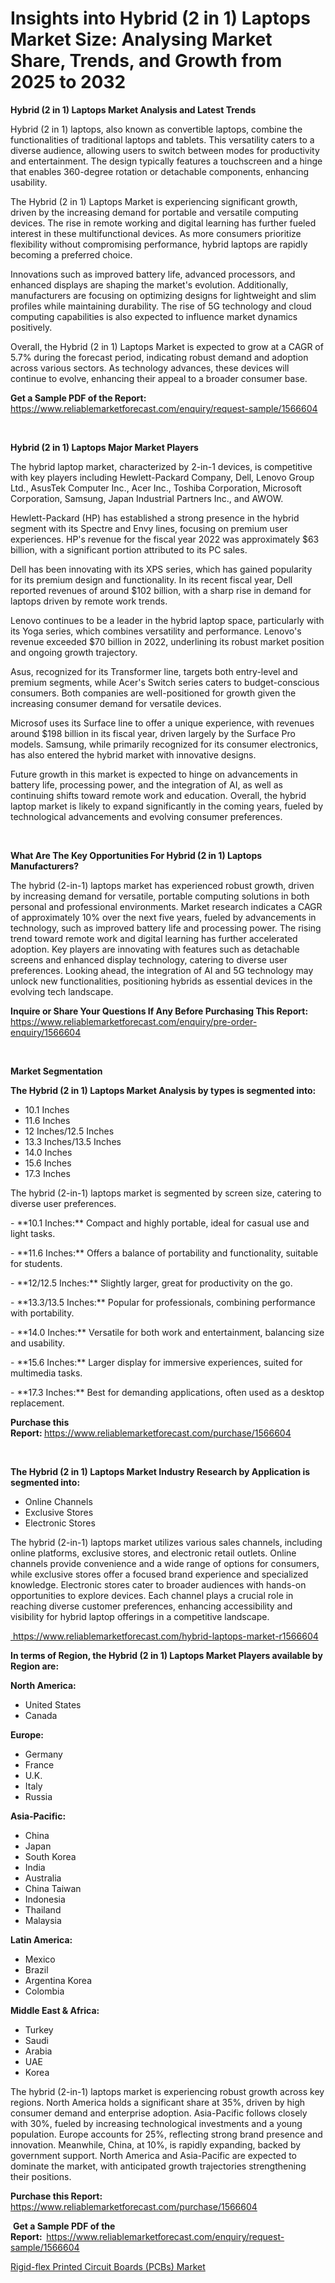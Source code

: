 <p><h1>Insights into Hybrid (2 in 1) Laptops Market Size: Analysing Market Share, Trends, and Growth from 2025 to 2032</h1></p><p><strong>Hybrid (2 in 1) Laptops Market Analysis and Latest Trends</strong></p>
<p><p>Hybrid (2 in 1) laptops, also known as convertible laptops, combine the functionalities of traditional laptops and tablets. This versatility caters to a diverse audience, allowing users to switch between modes for productivity and entertainment. The design typically features a touchscreen and a hinge that enables 360-degree rotation or detachable components, enhancing usability.</p><p>The Hybrid (2 in 1) Laptops Market is experiencing significant growth, driven by the increasing demand for portable and versatile computing devices. The rise in remote working and digital learning has further fueled interest in these multifunctional devices. As more consumers prioritize flexibility without compromising performance, hybrid laptops are rapidly becoming a preferred choice.</p><p>Innovations such as improved battery life, advanced processors, and enhanced displays are shaping the market's evolution. Additionally, manufacturers are focusing on optimizing designs for lightweight and slim profiles while maintaining durability. The rise of 5G technology and cloud computing capabilities is also expected to influence market dynamics positively.</p><p>Overall, the Hybrid (2 in 1) Laptops Market is expected to grow at a CAGR of 5.7% during the forecast period, indicating robust demand and adoption across various sectors. As technology advances, these devices will continue to evolve, enhancing their appeal to a broader consumer base.</p></p>
<p><strong>Get a Sample PDF of the Report:&nbsp;</strong> <a href="https://www.reliablemarketforecast.com/enquiry/request-sample/1566604?utm_campaign=2320&utm_medium=2&utm_source=Github&utm_content=ia&utm_term=22032025&utm_id=hybrid-2-in-1-laptops">https://www.reliablemarketforecast.com/enquiry/request-sample/1566604</a></p>
<p>&nbsp;</p>
<p><strong>Hybrid (2 in 1) Laptops Major Market Players</strong></p>
<p><p>The hybrid laptop market, characterized by 2-in-1 devices, is competitive with key players including Hewlett-Packard Company, Dell, Lenovo Group Ltd., AsusTek Computer Inc., Acer Inc., Toshiba Corporation, Microsoft Corporation, Samsung, Japan Industrial Partners Inc., and AWOW. </p><p>Hewlett-Packard (HP) has established a strong presence in the hybrid segment with its Spectre and Envy lines, focusing on premium user experiences. HP's revenue for the fiscal year 2022 was approximately $63 billion, with a significant portion attributed to its PC sales.</p><p>Dell has been innovating with its XPS series, which has gained popularity for its premium design and functionality. In its recent fiscal year, Dell reported revenues of around $102 billion, with a sharp rise in demand for laptops driven by remote work trends.</p><p>Lenovo continues to be a leader in the hybrid laptop space, particularly with its Yoga series, which combines versatility and performance. Lenovo's revenue exceeded $70 billion in 2022, underlining its robust market position and ongoing growth trajectory.</p><p>Asus, recognized for its Transformer line, targets both entry-level and premium segments, while Acer's Switch series caters to budget-conscious consumers. Both companies are well-positioned for growth given the increasing consumer demand for versatile devices.</p><p>Microsof uses its Surface line to offer a unique experience, with revenues around $198 billion in its fiscal year, driven largely by the Surface Pro models. Samsung, while primarily recognized for its consumer electronics, has also entered the hybrid market with innovative designs.</p><p>Future growth in this market is expected to hinge on advancements in battery life, processing power, and the integration of AI, as well as continuing shifts toward remote work and education. Overall, the hybrid laptop market is likely to expand significantly in the coming years, fueled by technological advancements and evolving consumer preferences.</p></p>
<p>&nbsp;</p>
<p><strong>What Are The Key Opportunities For Hybrid (2 in 1) Laptops Manufacturers?</strong></p>
<p><p>The hybrid (2-in-1) laptops market has experienced robust growth, driven by increasing demand for versatile, portable computing solutions in both personal and professional environments. Market research indicates a CAGR of approximately 10% over the next five years, fueled by advancements in technology, such as improved battery life and processing power. The rising trend toward remote work and digital learning has further accelerated adoption. Key players are innovating with features such as detachable screens and enhanced display technology, catering to diverse user preferences. Looking ahead, the integration of AI and 5G technology may unlock new functionalities, positioning hybrids as essential devices in the evolving tech landscape.</p></p>
<p><strong>Inquire or Share Your Questions If Any Before Purchasing This Report:</strong> <a href="https://www.reliablemarketforecast.com/enquiry/pre-order-enquiry/1566604?utm_campaign=2320&utm_medium=2&utm_source=Github&utm_content=ia&utm_term=22032025&utm_id=hybrid-2-in-1-laptops">https://www.reliablemarketforecast.com/enquiry/pre-order-enquiry/1566604</a></p>
<p>&nbsp;</p>
<p><strong>Market Segmentation</strong></p>
<p><strong>The Hybrid (2 in 1) Laptops Market Analysis by types is segmented into:</strong></p>
<p><ul><li>10.1 Inches</li><li>11.6 Inches</li><li>12 Inches/12.5 Inches</li><li>13.3 Inches/13.5 Inches</li><li>14.0 Inches</li><li>15.6 Inches</li><li>17.3 Inches</li></ul></p>
<p><p>The hybrid (2-in-1) laptops market is segmented by screen size, catering to diverse user preferences. </p><p>- **10.1 Inches:** Compact and highly portable, ideal for casual use and light tasks.</p><p>- **11.6 Inches:** Offers a balance of portability and functionality, suitable for students.</p><p>- **12/12.5 Inches:** Slightly larger, great for productivity on the go.</p><p>- **13.3/13.5 Inches:** Popular for professionals, combining performance with portability.</p><p>- **14.0 Inches:** Versatile for both work and entertainment, balancing size and usability.</p><p>- **15.6 Inches:** Larger display for immersive experiences, suited for multimedia tasks.</p><p>- **17.3 Inches:** Best for demanding applications, often used as a desktop replacement.</p></p>
<p><strong>Purchase this Report:&nbsp;</strong><a href="https://www.reliablemarketforecast.com/purchase/1566604?utm_campaign=2320&utm_medium=2&utm_source=Github&utm_content=ia&utm_term=22032025&utm_id=hybrid-2-in-1-laptops">https://www.reliablemarketforecast.com/purchase/1566604</a></p>
<p>&nbsp;</p>
<p><strong>The Hybrid (2 in 1) Laptops Market Industry Research by Application is segmented into:</strong></p>
<p><ul><li>Online Channels</li><li>Exclusive Stores</li><li>Electronic Stores</li></ul></p>
<p><p>The hybrid (2-in-1) laptops market utilizes various sales channels, including online platforms, exclusive stores, and electronic retail outlets. Online channels provide convenience and a wide range of options for consumers, while exclusive stores offer a focused brand experience and specialized knowledge. Electronic stores cater to broader audiences with hands-on opportunities to explore devices. Each channel plays a crucial role in reaching diverse customer preferences, enhancing accessibility and visibility for hybrid laptop offerings in a competitive landscape.</p></p>
<p><a href="https://www.reliablemarketforecast.com/hybrid-laptops-market-r1566604?utm_campaign=2320&utm_medium=2&utm_source=Github&utm_content=ia&utm_term=22032025&utm_id=hybrid-2-in-1-laptops">&nbsp;https://www.reliablemarketforecast.com/hybrid-laptops-market-r1566604</a></p>
<p><strong>In terms of Region, the Hybrid (2 in 1) Laptops Market Players available by Region are:</strong></p>
<p>
    <p> <strong> North America: </strong>
        <ul>
            <li>United States</li>
            <li>Canada</li>
        </ul>
        </p> 
    <p> <strong> Europe: </strong>
        <ul>
            <li>Germany</li>
            <li>France</li>
            <li>U.K.</li>
            <li>Italy</li>
            <li>Russia</li>
        </ul>
        </p> 
    <p> <strong> Asia-Pacific: </strong>
        <ul>
            <li>China</li>
            <li>Japan</li>
            <li>South Korea</li>
            <li>India</li>
            <li>Australia</li>
            <li>China Taiwan</li>
            <li>Indonesia</li>
            <li>Thailand</li>
            <li>Malaysia</li>
        </ul>
        </p> 
    <p> <strong> Latin America: </strong>
        <ul>
            <li>Mexico</li>
            <li>Brazil</li>
            <li>Argentina Korea</li>
            <li>Colombia</li>
        </ul>
        </p> 
    <p> <strong> Middle East & Africa: </strong>
        <ul>
            <li>Turkey</li>
            <li>Saudi</li>
            <li>Arabia</li>
            <li>UAE</li>
            <li>Korea</li>
        </ul>
    </p>
    </p>
<p><p>The hybrid (2-in-1) laptops market is experiencing robust growth across key regions. North America holds a significant share at 35%, driven by high consumer demand and enterprise adoption. Asia-Pacific follows closely with 30%, fueled by increasing technological investments and a young population. Europe accounts for 25%, reflecting strong brand presence and innovation. Meanwhile, China, at 10%, is rapidly expanding, backed by government support. North America and Asia-Pacific are expected to dominate the market, with anticipated growth trajectories strengthening their positions.</p></p>
<p><strong>Purchase this Report: </strong><a href="https://www.reliablemarketforecast.com/purchase/1566604?utm_campaign=2320&utm_medium=2&utm_source=Github&utm_content=ia&utm_term=22032025&utm_id=hybrid-2-in-1-laptops">https://www.reliablemarketforecast.com/purchase/1566604</a></p>
<p>&nbsp;<strong>Get a Sample PDF of the Report:&nbsp;&nbsp;</strong><a href="https://www.reliablemarketforecast.com/enquiry/request-sample/1566604?utm_campaign=2320&utm_medium=2&utm_source=Github&utm_content=ia&utm_term=22032025&utm_id=hybrid-2-in-1-laptops">https://www.reliablemarketforecast.com/enquiry/request-sample/1566604</a></p>
<p><strong></strong></p>
<p><p><a href="https://github.com/cheryjhonson/Market-Research-Report-List-1/blob/main/rigid-flex-printed-circuit-boards-pcbs-market.md?utm_campaign=2320&utm_medium=2&utm_source=Github&utm_content=ia&utm_term=22032025&utm_id=hybrid-2-in-1-laptops">Rigid-flex Printed Circuit Boards (PCBs) Market</a></p></p>